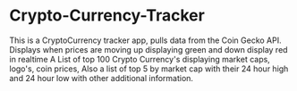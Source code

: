 # Crypto-Currency-Tracker

This is a CryptoCurrency tracker app, pulls data from the Coin Gecko API. Displays when prices are moving up displaying green and down display red in realtime A List of top 100 Crypto Currency's displaying market caps, logo's, coin prices, Also a list of top 5 by market cap with their 24 hour high and 24 hour low with other additional information.
